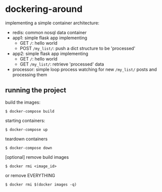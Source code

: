 # dockering-around

implementing a simple container architecture:
 - redis: common nosql data container
 - app1: simple flask app implementing
   - GET `/`: hello world
   - POST `/my_list/`: push a dict structure to be 'processed'
 - app2: simple flask app implementing
   - GET `/`: hello world
   - GET `/my_list/`: retrieve 'processed' data
 - processor: simple loop process watching for new `/my_list/` posts and processing them

## running the project
build the images:
```
$ docker-compose build
```
starting containers:
```
$ docker-compose up
```
teardown containers
```
$ docker-compose down
```
[optional] remove build images
```
$ docker rmi <image_id>
```
or remove EVERYTHING
```
$ docker rmi $(docker images -q)
```
